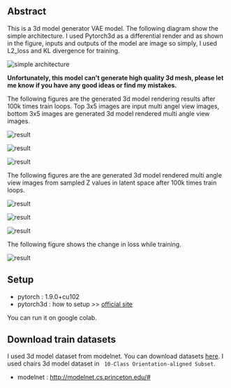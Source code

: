 ## Abstract

This is a 3d model generator VAE model. The following diagram show the simple architecture.  I used Pytorch3d as a differential render and as shown in the figure, inputs and outputs of the model are image so simply, I used L2_loss and KL divergence for training.

![simple architecture](images/model.png)

**Unfortunately, this model can't generate high quality 3d mesh, please let me know if you have any good ideas or find my mistakes.**

The following figures are the generated 3d model rendering results after 100k times train loops. Top 3x5 images are input multi angel view images, bottom 3x5 images are generated 3d model rendered multi angle view images.

![result](images/result_1.jpg)

![result](images/result_2.jpg)

![result](images/result_3.jpg)

The following figures are the are generated 3d model rendered multi angle view images from sampled Z values in latent space after 100k times train loops.

![result](images/sample_1.jpg) 

![result](images/sample_2.jpg) 

![result](images/sample_3.jpg) 

The following figure shows the change in loss while training.

![result](images/loss.png) 

## Setup

* pytorch : 1.9.0+cu102
* pytorch3d : how to setup >> [official site](https://pytorch3d.org/)

You can run it on google colab.

## Download train datasets

I used 3d model dataset from modelnet. You can download datasets [here](http://modelnet.cs.princeton.edu/#). I used chairs 3d model dataset in ` 10-Class Orientation-aligned Subset`. 

* modelnet : http://modelnet.cs.princeton.edu/#







